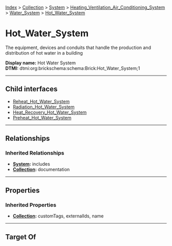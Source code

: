 [Index](../../../../../index.md) > [Collection](../../../../Collection.md) > [System](../../../System.md) > [Heating_Ventilation_Air_Conditioning_System](../../Heating_Ventilation_Air_Conditioning_System.md) > [Water_System](../Water_System.md) > [Hot_Water_System](#)
# Hot_Water_System

The equipment, devices and conduits that handle the production and distribution of hot water in a building


**Display name:** Hot Water System<br />
**DTMI:** dtmi:org:brickschema:schema:Brick:Hot_Water_System;1

---

## Child interfaces
* [Reheat_Hot_Water_System](Reheat_Hot_Water_System.md)
* [Radiation_Hot_Water_System](Radiation_Hot_Water_System.md)
* [Heat_Recovery_Hot_Water_System](Heat_Recovery_Hot_Water_System.md)
* [Preheat_Hot_Water_System](Preheat_Hot_Water_System.md)

---

## Relationships

### Inherited Relationships
* **[System](../../../System.md):** includes
* **[Collection](../../../../Collection.md):** documentation

---

## Properties

### Inherited Properties
* **[Collection](../../../../Collection.md):** customTags, externalIds, name

---

## Target Of
